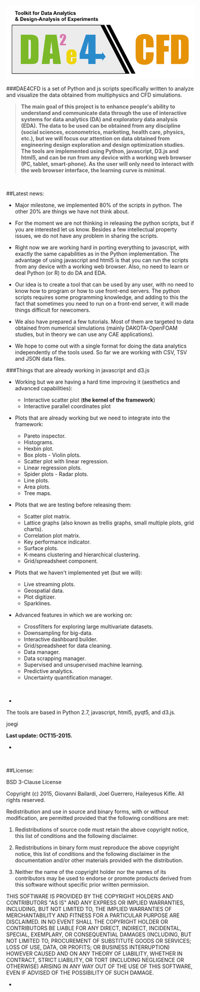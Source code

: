 <!--# DAE4CFD-->

![](./daelogo.png)


###DAE4CFD is a set of Python and js scripts specifically written to analyze and visualize the data obtained from multiphysics and CFD simulations.

> **The main goal of this project is to enhance people's ability to understand and communicate data through the use of interactive systems for data analytics (DA) and exploratory data analysis (EDA). The data to be used can be obtained from any discipline (social sciences, econometrics, marketing, health care, physics, etc.), but we will focus our attention on data obtained from engineering design exploration and design optimization studies. The tools are implemented using Python, javascript, D3.js and html5, and can be run from any device with a working web browser (PC, tablet, smart-phone). As the user will only need to interact with the web browser interface, the learning curve is minimal.**

<!--We aim at studying the perceptual, cognitive and social factors affecting data analysis in order to improve the efficiency at which expert analysts work, and to lower barriers for non-experts.-->

&nbsp;
&nbsp;

##Latest news:

* Major milestone, we implemented 80% of the scripts in python. The other 20% are things we have not think about.

* For the moment we are not thinking in releasing the python scripts, but if you are interested let us know.  Besides a few intellectual property issues, we do not have any problem in sharing the scripts.

* Right now we are working hard in porting everything to javascript, with exactly the same capabilities as in the Python implementation. The advantage of using javascript and html5 is that you can run the scripts from any device with a working web browser. Also, no need to learn or deal Python (or R) to do DA and EDA.

* Our idea is to create a tool that can be used by any user, with no need to know how to program or how to use front-end servers. The python scripts requires some programming knowledge, and adding to this the fact that sometimes you need to run on a front-end server, it will made things difficult for newcomers.

* We also have prepared a few tutorials. Most of them are targeted to data obtained from numerical simulations (mainly DAKOTA-OpenFOAM studies, but in theory we can use any CAE applications).  

* We hope to come out with a single format for doing the data analytics independently of the tools used.  So far we are working with CSV, TSV and JSON data files. 


###Things that are already working in javascript and d3.js

* Working but we are having a hard time improving it (aesthetics and advanced capabilities):

	* Interactive scatter plot (**the kernel of the framework**)
	* Interactive parallel coordinates plot
		
* Plots that are already working but we need to integrate into the framework:

  	* Pareto inspector.
  	* Histograms.
  	* Hexbin plot.
  	* Box plots - Violin plots.
  	* Scatter plot with linear regression.
  	* Linear regression plots.
  	* Spider plots - Radar plots.
  	* Line plots.
  	* Area plots.
  	* Tree maps.


* Plots that we are testing before releasing them:

	* Scatter plot matrix.
  	* Lattice graphs (also known as trellis graphs, small multiple plots, grid charts).
  	* Correlation plot matrix.
  	* Key performance indicator.
  	* Surface plots.
  	* K-means clustering and hierarchical clustering.
  	* Grid/spreadsheet component.

* Plots that we haven't implemented yet (but we will):
  	* Live streaming plots.
  	* Geospatial data.
  	* Plot digitizer.
  	* Sparklines.

* Advanced features in which we are working on:
	* Crossfilters for exploring large multivariate datasets.
	* Downsampling for big-data.
	* Interactive dashboard builder.
	* Grid/spreadsheet for data cleaning.
	* Data manager.
	* Data scrapping manager.
	* Supervised and unsupervised machine learning.
	* Predictive analytics.
	* Uncertainty quantification manager.

&nbsp;
&nbsp;


-

The tools are based in Python 2.7, javascript, html5, pyqt5, and d3.js.

joegi

**Last update: OCT15-2015.**

-
&nbsp;
&nbsp;


##License:

BSD 3-Clause License

Copyright (c) 2015, Giovanni Bailardi, Joel Guerrero, Haileyesus Kifle.
All rights reserved.

Redistribution and use in source and binary forms, with or without modification, are permitted provided that the following conditions are met:

1. Redistributions of source code must retain the above copyright notice, this list of conditions and the following disclaimer.

2. Redistributions in binary form must reproduce the above copyright notice, this list of conditions and the following disclaimer in the documentation and/or other materials provided with the distribution.

3. Neither the name of the copyright holder nor the names of its contributors may be used to endorse or promote products derived from this software without specific prior written permission.

THIS SOFTWARE IS PROVIDED BY THE COPYRIGHT HOLDERS AND CONTRIBUTORS "AS IS" AND ANY EXPRESS OR IMPLIED WARRANTIES, INCLUDING, BUT NOT LIMITED TO, THE IMPLIED WARRANTIES OF MERCHANTABILITY AND FITNESS FOR A PARTICULAR PURPOSE ARE DISCLAIMED. IN NO EVENT SHALL THE COPYRIGHT HOLDER OR CONTRIBUTORS BE LIABLE FOR ANY DIRECT, INDIRECT, INCIDENTAL, SPECIAL, EXEMPLARY, OR CONSEQUENTIAL DAMAGES (INCLUDING, BUT NOT LIMITED TO, PROCUREMENT OF SUBSTITUTE GOODS OR SERVICES; LOSS OF USE, DATA, OR PROFITS; OR BUSINESS INTERRUPTION) HOWEVER CAUSED AND ON ANY THEORY OF LIABILITY, WHETHER IN CONTRACT, STRICT LIABILITY, OR TORT (INCLUDING NEGLIGENCE OR OTHERWISE) ARISING IN ANY WAY OUT OF THE USE OF THIS SOFTWARE, EVEN IF ADVISED OF THE POSSIBILITY OF SUCH DAMAGE.

-




